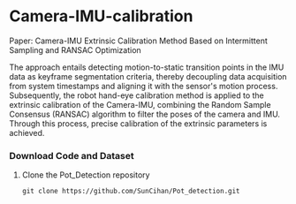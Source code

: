 # Camera-IMU-calibration
Paper: Camera-IMU Extrinsic Calibration Method Based on Intermittent Sampling and RANSAC Optimization

The approach entails detecting motion-to-static transition points in the IMU data as keyframe segmentation criteria, thereby decoupling data acquisition from system timestamps and aligning it with the sensor's motion process. Subsequently, the robot hand-eye calibration method is applied to the extrinsic calibration of the Camera-IMU, combining the Random Sample Consensus (RANSAC) algorithm to filter the poses of the camera and IMU. Through this process, precise calibration of the extrinsic parameters is achieved.

### Download Code and Dataset

1. Clone the Pot_Detection repository
    ```Shell
    git clone https://github.com/SunCihan/Pot_detection.git
    ```
